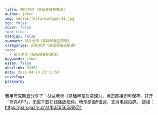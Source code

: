 ```yaml
---
title: 胡兰老师《基础琴童启蒙课》
author: joker
img: medias/featureimages/11.jpg
top: false
cover: false
toc: true
mathjax: false
summary: 胡兰老师《基础琴童启蒙课》
categories: 胡兰老师《基础琴童启蒙课》
tags:
  - 胡兰老师《基础琴童启蒙课》
keywords: joker
essay: false
abbrlink: 33353
date: 2025-04-20 23:38:50
coverImg:
password:
---
```


我用夸克网盘分享了「胡兰老师《基础琴童启蒙课》」，点击链接即可保存。打开「夸克APP」，无需下载在线播放视频，畅享原画5倍速，支持电视投屏。
链接：https://pan.quark.cn/s/b32b565d8874
